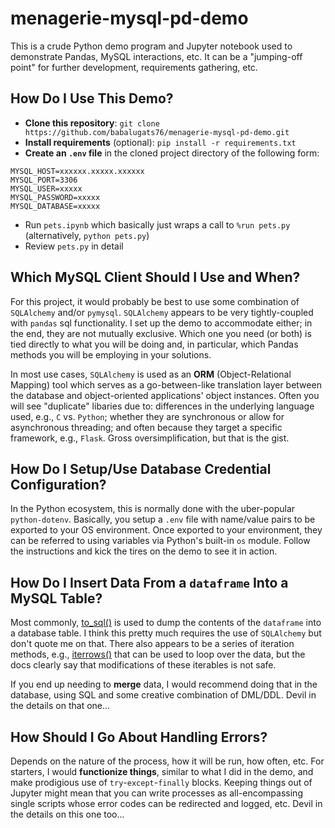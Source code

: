# menagerie-mysql-pd-demo
This is a crude Python demo program and Jupyter notebook used to demonstrate Pandas, MySQL interactions, etc. It can be a "jumping-off point" for further development, requirements gathering, etc.

## How Do I Use This Demo?

* **Clone this repository**: `git clone https://github.com/babalugats76/menagerie-mysql-pd-demo.git`
* **Install requirements** (optional): `pip install -r requirements.txt`
* **Create an `.env` file** in the cloned project directory of the following form:
```
MYSQL_HOST=xxxxxx.xxxxx.xxxxxx
MYSQL_PORT=3306
MYSQL_USER=xxxxx
MYSQL_PASSWORD=xxxxx
MYSQL_DATABASE=xxxxx
```
* Run `pets.ipynb` which basically just wraps a call to `%run pets.py` (alternatively, `python pets.py`)
* Review `pets.py` in detail

## Which MySQL Client Should I Use and When?

For this project, it would probably be best to use some combination of `SQLAlchemy` and/or `pymysql`. `SQLAlchemy` appears to be very tightly-coupled with `pandas` sql functionality.  I set up the demo to accommodate either; in the end, they are not mutually exclusive.  Which one you need (or both) is tied directly to what you will be doing and, in particular, which Pandas methods you will be employing in your solutions.

In most use cases, `SQLAlchemy` is used as an **ORM** (Object-Relational Mapping) tool which serves as a go-between-like translation layer between the database and object-oriented applications' object instances. Often you will see "duplicate" libaries due to: differences in the underlying language used, e.g., `C` vs. `Python`; whether they are synchronous or allow for asynchronous threading; and often because they target a specific framework, e.g., `Flask`.  Gross oversimplification, but that is the gist.

## How Do I Setup/Use Database Credential Configuration?

In the Python ecosystem, this is normally done with the uber-popular `python-dotenv`.  Basically, you setup a `.env` file with name/value pairs to be exported to your OS environment. Once exported to your environment, they can be referred to using variables via Python's built-in `os` module.  Follow the instructions and kick the tires on the demo to see it in action.

## How Do I Insert Data From a `dataframe` Into a MySQL Table?

Most commonly, [to_sql()](https://pandas.pydata.org/docs/reference/api/pandas.DataFrame.to_sql.html) is used to dump the contents of the `dataframe` into a database table.  I think this pretty much requires the use of `SQLAlchemy` but don't quote me on that.  There also appears to be a series of iteration methods, e.g., [iterrows()](https://pandas.pydata.org/docs/reference/api/pandas.DataFrame.iterrows.html) that can be used to loop over the data, but the docs clearly say that modifications of these iterables is not safe.

If you end up needing to **merge** data, I would recommend doing that in the database, using SQL and some creative combination of DML/DDL.  Devil in the details on that one...

## How Should I Go About Handling Errors?

Depends on the nature of the process, how it will be run, how often, etc.  For starters, I would **functionize things**, similar to what I did in the demo, and make prodigious use of `try`-`except`-`finally` blocks.  Keeping things out of Jupyter might mean that you can write processes as all-encompassing single scripts whose error codes can be redirected and logged, etc. Devil in the details on this one too... 
